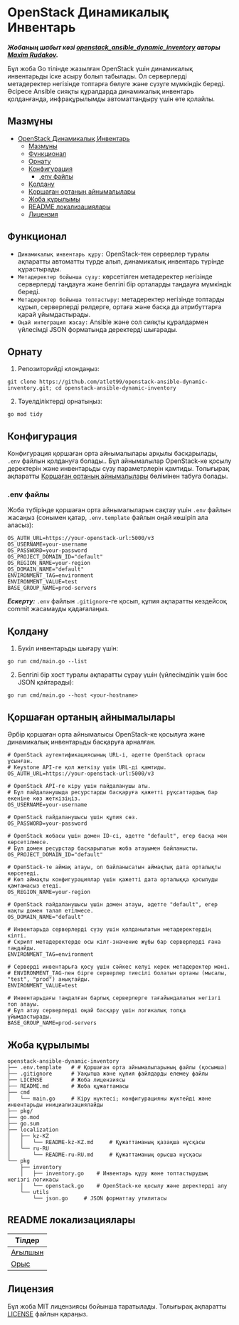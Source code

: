 # OpenStack Динамикалық Инвентарь

***Жобаның шабыт көзі [openstack_ansible_dynamic_inventory](https://github.com/MaksimRudakov/openstack_ansible_dynamic_inventory.git) авторы [Maxim Rudakov](https://github.com/MaksimRudakov).***

Бұл жоба Go тілінде жазылған OpenStack үшін динамикалық инвентарьды іске асыру болып табылады. Ол серверлерді метадеректер негізінде топтарға бөлуге және сүзуге мүмкіндік береді. Әсіресе Ansible сияқты құралдарда динамикалық инвентарь қолданғанда, инфрақұрылымды автоматтандыру үшін өте қолайлы.

## Мазмұны

- [OpenStack Динамикалық Инвентарь](#openstack-динамикалық-инвентарь)
  - [Мазмұны](#мазмұны)
  - [Функционал](#функционал)
  - [Орнату](#орнату)
  - [Конфигурация](#конфигурация)
    - [.env файлы](#env-файлы)
  - [Қолдану](#қолдану)
  - [Қоршаған ортаның айнымалылары](#қоршаған-ортаның-айнымалылары)
  - [Жоба құрылымы](#жоба-құрылымы)
  - [README локализациялары](#readme-локализациялары)
  - [Лицензия](#лицензия)

## Функционал

* `Динамикалық инвентарь құру:` OpenStack-тен серверлер туралы ақпаратты автоматты түрде алып, динамикалық инвентарь түрінде құрастырады.
* `Метадеректер бойынша сүзу:` көрсетілген метадеректер негізінде серверлерді таңдауға және белгілі бір орталарды таңдауға мүмкіндік береді.
* `Метадеректер бойынша топтастыру:` метадеректер негізінде топтарды құрып, серверлерді рөлдерге, ортаға және басқа да атрибуттарға қарай ұйымдастырады.
* `Оңай интеграция жасау:` Ansible және сол сияқты құралдармен үйлесімді JSON форматында деректерді шығарады.

## Орнату

1. Репозиторийді клондаңыз:
```shell
git clone https://github.com/atlet99/openstack-ansible-dynamic-inventory.git; cd openstack-ansible-dynamic-inventory
```
2. Тәуелділіктерді орнатыңыз:
```shell
go mod tidy
```

## Конфигурация

Конфигурация қоршаған орта айнымалылары арқылы басқарылады, `.env` файлын қолдануға болады.. Бұл айнымалылар OpenStack-ке қосылу деректерін және инвентарьды сүзу параметрлерін қамтиды. Толығырақ ақпаратты [Қоршаған ортаның айнымалылары](#environment-variables) бөлімінен табуға болады.

### .env файлы

Жоба түбірінде қоршаған орта айнымалыларын сақтау үшін `.env` файлын жасаңыз (сонымен қатар, `.env.template` файлын оңай көшіріп ала аласыз):
```shell
OS_AUTH_URL=https://your-openstack-url:5000/v3
OS_USERNAME=your-username
OS_PASSWORD=your-password
OS_PROJECT_DOMAIN_ID="default"
OS_REGION_NAME=your-region
OS_DOMAIN_NAME="default"
ENVIRONMENT_TAG=environment
ENVIRONMENT_VALUE=test
BASE_GROUP_NAME=prod-servers
```
***Ескерту:*** `.env` файлын `.gitignore`-ге қосып, құпия ақпаратты кездейсоқ commit жасамауды қадағалаңыз.

## Қолдану

1. Бүкіл инвентарьды шығару үшін:
```shell
go run cmd/main.go --list
```
2. Белгілі бір хост туралы ақпаратты сұрау үшін (үйлесімділік үшін бос JSON қайтарады):
```shell
go run cmd/main.go --host <your-hostname>
```

## Қоршаған ортаның айнымалылары

Әрбір қоршаған орта айнымалысы OpenStack-ке қосылуға және динамикалық инвентарьды басқаруға арналған.

```plaintext
# OpenStack аутентификациясының URL-і, әдетте OpenStack ортасы ұсынған.
# Keystone API-ге қол жеткізу үшін URL-ді қамтиды.
OS_AUTH_URL=https://your-openstack-url:5000/v3

# OpenStack API-ге кіру үшін пайдаланушы аты.
# Бұл пайдаланушыда ресурстарды басқаруға қажетті рұқсаттардың бар екеніне көз жеткізіңіз.
OS_USERNAME=your-username

# OpenStack пайдаланушысы үшін құпия сөз.
OS_PASSWORD=your-password

# OpenStack жобасы үшін домен ID-сі, әдетте "default", егер басқа мән көрсетілмесе.
# Бұл домен ресурстар басқарылатын жоба атауымен байланысты.
OS_PROJECT_DOMAIN_ID="default"

# OpenStack-те аймақ атауы, ол байланысатын аймақтық дата орталықты көрсетеді.
# Көп аймақты конфигурациялар үшін қажетті дата орталыққа қосылуды қамтамасыз етеді.
OS_REGION_NAME=your-region

# OpenStack пайдаланушысы үшін домен атауы, әдетте "default", егер нақты домен талап етілмесе.
OS_DOMAIN_NAME="default"

# Инвентарьда серверлерді сүзу үшін қолданылатын метадеректердің кілті.
# Скрипт метадеректерде осы кілт-значение жұбы бар серверлерді ғана таңдайды.
ENVIRONMENT_TAG=environment

# Серверді инвентарьға қосу үшін сәйкес келуі керек метадеректер мәні.
# ENVIRONMENT_TAG-пен бірге серверлер тиесілі болатын ортаны (мысалы, "test", "prod") анықтайды.
ENVIRONMENT_VALUE=test

# Инвентарьдағы таңдалған барлық серверлерге тағайындалатын негізгі топ атауы.
# Бұл атау серверлерді оңай басқару үшін логикалық топқа ұйымдастырады.
BASE_GROUP_NAME=prod-servers
```

## Жоба құрылымы
```
openstack-ansible-dynamic-inventory
├── .env.template   # # Қоршаған орта айнымалыларының файлы (қосымша)
├── .gitignore      # Уақытша және құпия файлдарды елемеу файлы
├── LICENSE         # Жоба лицензиясы
├── README.md       # Жоба құжаттамасы
├── cmd
│   └── main.go     # Кіру нүктесі; конфигурацияны жүктейді және инвентарьды инициализациялайды
├── pkg/
├── go.mod
├── go.sum
├── localization
│   ├── kz-KZ
│   │   └── README-kz-KZ.md     # Құжаттаманың қазақша нұсқасы
│   └── ru-RU
│       └── README-ru-RU.md     # Құжаттаманың орысша нұсқасы
└── pkg
    ├── inventory
    │   ├── inventory.go    # Инвентарь құру және топтастырудың негізгі логикасы
    │   └── openstack.go    # OpenStack-ке қосылу және деректерді алу
    └── utils
        └── json.go     # JSON форматтау утилитасы
```

## README локализациялары 

|      Тілдер      |
| -------------------------- |
| [Ағылшын](../../README.md)|
| [Орыс](../ru-RU/README-ru-RU.md) |

## Лицензия

Бұл жоба MIT лицензиясы бойынша таратылады. Толығырақ ақпаратты [LICENSE](LICENSE) файлын қараңыз.